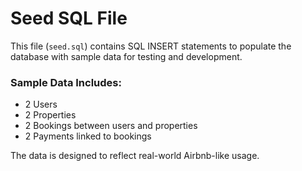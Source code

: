 # Seed SQL File

This file (`seed.sql`) contains SQL INSERT statements to populate the database with sample data for testing and development.

### Sample Data Includes:
- 2 Users
- 2 Properties
- 2 Bookings between users and properties
- 2 Payments linked to bookings

The data is designed to reflect real-world Airbnb-like usage.
